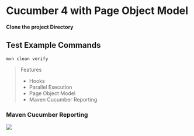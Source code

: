 # Cucumber 4 with Page Object Model

**Clone the project Directory**

## Test Example Commands

```
mvn clean verify
```

> Features
> - Hooks
> - Parallel Execution
> - Page Object Model
> - Maven Cucumber Reporting

### Maven Cucumber Reporting

![](https://1.bp.blogspot.com/-uhU9vWjlaDQ/W7HtBSBiSAI/AAAAAAAApiw/smRqpueMWgsjmzddYkQRUB1hO6PTcFuDACLcBGAs/s640/Report1.JPG)



